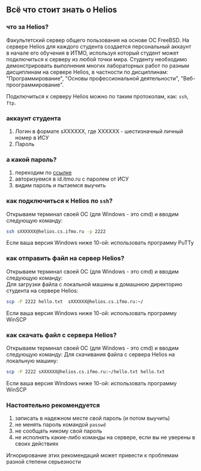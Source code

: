 ## Всё что стоит знать о Helios

### что за Helios?  
Факультетский сервер общего пользования на основе ОС FreeBSD. На сервере Helios для каждого студента создается
персональный аккаунт в начале его обучения в ИТМО, используя который студент может подключиться к серверу из
любой точки мира. Студенту необходимо демонстрировать выполнения многих лабораторных работ по разным дисциплинам
на сервере Helios, в частности по дисциплинам: "Программирование", "Основы профессиональной деятельности",
"Веб-проограммирование".

Подключиться к серверу Helios можно по таким протоколам, как: `ssh`, `ftp`.

### аккаунт студента
1. Логин в формате sXXXXXX, где XXXXXX - шестизначный личный номер в ИСУ
2. Пароль

### а какой пароль?
1. переходим по [ссылке](https://se.ifmo.ru/passwd/)
2. авторизуемся в id.itmo.ru с паролем от ИСУ
3. видим пароль и пытаемся выучить

### как подключиться к Helios по `ssh`?  
Открываем терминал своей ОС (для Windows - это cmd) и вводим следующую команду:
```bash
ssh sXXXXXX@helios.cs.ifmo.ru -p 2222
```

Если ваша версия Windows ниже 10-ой: использовать программу PuTTy

### как отправить файл на сервер Helios?  
Открываем терминал своей ОС (для Windows - это cmd) и вводим следующую команду:  
Для загрузки файла с локальной машины в домашнюю директорию студента на сервере Helios:
```bash
scp -P 2222 hello.txt  sXXXXXX@helios.cs.ifmo.ru:~/
```

Если ваша версия Windows ниже 10-ой: использовать программу WinSCP

### как скачать файл с сервера Helios?  
Открываем терминал своей ОС (для Windows - это cmd) и вводим следующую команду:
Для скачивания файла с сервера Helios на локальную машину:
```bash
scp -P 2222 sXXXXXX@helios.cs.ifmo.ru:~/hello.txt hello.txt
```

Если ваша версия Windows ниже 10-ой: использовать программу WinSCP

### Настоятельно рекомендуется
1. записать в надежном месте свой пароль (и потом выучить)
2. не менять пароль командой `passwd`
3. не сообщать никому свой пароль
4. не исполнять какие-либо команды на сервере, если вы не уверены в своих действиях

Игнорирование этих рекомендаций может привести к проблемам разной степени серьезности
